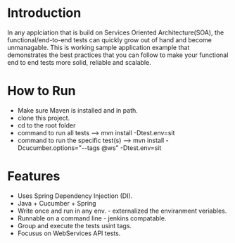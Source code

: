 # Introduction
In any applciation that is build on Services Oriented Architecture(SOA), the functional/end-to-end tests can quickly grow out of hand and become unmanagable. This is working sample application example that demonstrates the best practices that you can follow to make your functional end to end tests more solid, reliable and scalable. 

# How to Run
- Make sure Maven is installed and in path. 
- clone this project. 
- cd to the root folder
- command to run all tests --> mvn install -Dtest.env=sit
- command to run the specific test(s) --> mvn install -Dcucumber.options="--tags @ws" -Dtest.env=sit


# Features
- Uses Spring Dependency Injection (DI).
- Java + Cucumber + Spring
- Write once and run in any env. - externalized the enviranment veriables. 
- Runnable on a command line - jenkins compatable. 
- Group and execute the tests usint tags. 
- Focusus on WebServices API tests.  
